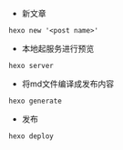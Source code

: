 * 新文章

`hexo new '<post name>'`

* 本地起服务进行预览

`hexo server`

* 将md文件编译成发布内容

`hexo generate`

* 发布

`hexo deploy`
